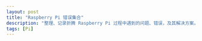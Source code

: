 ```yaml
---
layout: post
title: "Raspberry Pi 错误集合"
description: "整理、记录折腾 Raspberry Pi 过程中遇到的问题、错误，及其解决方案。"
tags: [Pi]
---
```

